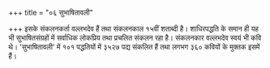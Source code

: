 +++
title = "०६ सुभाषितावली"

+++
इसके संकलनकर्ता वल्लभदेव हैं तथा संकलनकाल १५वीं शताब्दी है। शाधिरपद्धति के समान ही यह भी सुभाषितसंग्रहों में सर्वाधिक लोकप्रिय तथा प्रचलित संकलन रहा है। संकलनकार वल्लभदेव स्वयं भी कवि थे।
'सुभाषितावली' में १०१ पद्धतियों में ३५२७ पद्य संकलित हैं तथा लगभग ३६० कवियों के मुक्तक इसमें हैं।